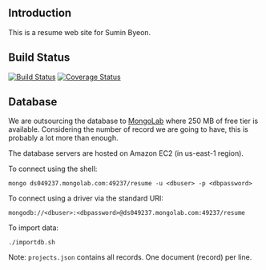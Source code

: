 Introduction
-------------

This is a resume web site for Sumin Byeon.

Build Status
------------

[![Build Status](https://travis-ci.org/suminb/web.svg?branch=develop)](https://travis-ci.org/suminb/web)
[![Coverage Status](https://coveralls.io/repos/suminb/web/badge.svg?branch=develop&service=github)](https://coveralls.io/github/suminb/web?branch=develop)

Database
---------

We are outsourcing the database to [MongoLab](https://mongolab.com) where 250 MB of free tier is available. Considering the number of record we are going to have, this is probably a lot more than enough.

The database servers are hosted on Amazon EC2 (in us-east-1 region).

To connect using the shell:

    mongo ds049237.mongolab.com:49237/resume -u <dbuser> -p <dbpassword>

To connect using a driver via the standard URI:

    mongodb://<dbuser>:<dbpassword>@ds049237.mongolab.com:49237/resume

To import data:

    ./importdb.sh

Note: `projects.json` contains all records. One document (record) per line.
